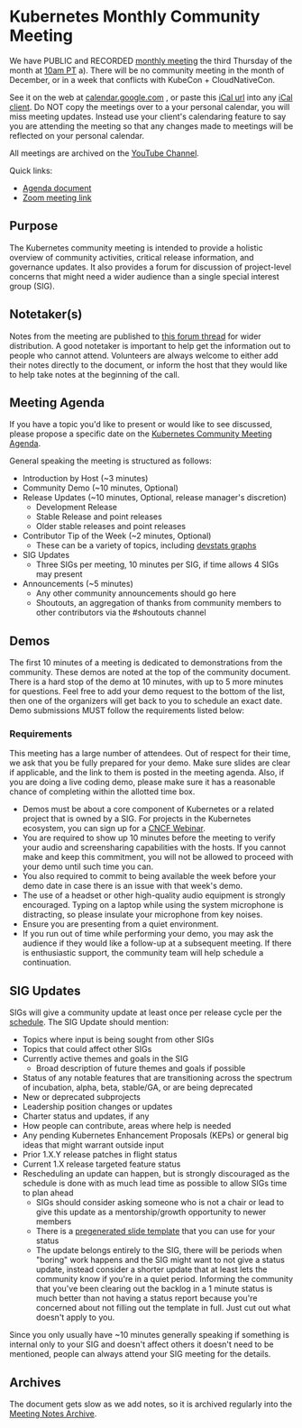 # Kubernetes Monthly Community Meeting

We have PUBLIC and RECORDED [monthly meeting](https://zoom.us/my/kubernetescommunity) the third Thursday of the month at [10am PT](http://www.thetimezoneconverter.com/?t=10:00&tz=PT%20%28Pacific%20Time%29)
a). There will be no community meeting in the month of December, or in a week that conflicts with KubeCon + CloudNativeCon.
 
See it on the web at [calendar.google.com](https://calendar.google.com/calendar/embed?src=cgnt364vd8s86hr2phapfjc6uk%40group.calendar.google.com&ctz=America/Los_Angeles) , or paste this [iCal url](https://calendar.google.com/calendar/ical/cgnt364vd8s86hr2phapfjc6uk%40group.calendar.google.com/public/basic.ics) into any [iCal client](https://en.wikipedia.org/wiki/ICalendar). Do NOT copy the meetings over to a your personal calendar, you will miss meeting updates. Instead use your client's calendaring feature to say you are attending the meeting so that any changes made to meetings will be reflected on your personal calendar. 

All meetings are archived on the [YouTube Channel](https://www.youtube.com/playlist?list=PL69nYSiGNLP1pkHsbPjzAewvMgGUpkCnJ).

Quick links:

- [Agenda document](http://bit.ly/k8scommunity)
- [Zoom meeting link](https://zoom.us/my/kubernetescommunity)

## Purpose

The Kubernetes community meeting is intended to provide a holistic overview of community activities, critical release information, and governance updates. 
It also provides a forum for discussion of project-level concerns that might need a wider audience than a single special interest group (SIG).

## Notetaker(s)

Notes from the meeting are published to [this forum thread](https://discuss.kubernetes.io/t/kubernetes-weekly-community-meeting-notes/35/53) for wider distribution. 
A good notetaker is important to help get the information out to people who cannot attend. 
Volunteers are always welcome to either add their notes directly to the document, or inform the host that they would like to help take notes at the beginning of the call.

## Meeting Agenda

If you have a topic you'd like to present or would like to see discussed,
please propose a specific date on the [Kubernetes Community Meeting Agenda](http://bit.ly/k8scommunity).

General speaking the meeting is structured as follows:

- Introduction by Host (~3 minutes)
- Community Demo (~10 minutes, Optional)
- Release Updates (~10 minutes, Optional, release manager's discretion)
  - Development Release
  - Stable Release and point releases
  - Older stable releases and point releases
- Contributor Tip of the Week (~2 minutes, Optional)
  - These can be a variety of topics, including [devstats graphs](https://k8s.devstats.cncf.io/)
- SIG Updates
  - Three SIGs per meeting, 10 minutes per SIG, if time allows 4 SIGs may present 
- Announcements (~5 minutes)
  - Any other community announcements should go here
  - Shoutouts, an aggregation of thanks from community members to other contributors via the #shoutouts channel 

## Demos

The first 10 minutes of a meeting is dedicated to demonstrations from the community. 
These demos are noted at the top of the community document. 
There is a hard stop of the demo at 10 minutes, with up to 5 more minutes for questions.
Feel free to add your demo request to the bottom of the list, then one of the organizers will get back to you to schedule an exact date. 
Demo submissions MUST follow the requirements listed below: 

### Requirements

This meeting has a large number of attendees. 
Out of respect for their time, we ask that you be fully prepared for your demo. Make sure slides are clear if applicable, and the link to them is posted in the meeting agenda. 
Also, if you are doing a live coding demo, please make sure it has a reasonable chance of completing within the allotted time box.

- Demos must be about a core component of Kubernetes or a related project that is owned by a SIG. For projects in the Kubernetes ecosystem, you can sign up for a [CNCF Webinar](https://www.cncf.io/webinars/).
- You are required to show up 10 minutes before the meeting to verify your audio and screensharing capabilities with the hosts. If you cannot make and keep this commitment, you will not be allowed to proceed with your demo until such time you can.
- You also required to commit to being available the week before your demo date in case there is an issue with that week's demo.
- The use of a headset or other high-quality audio equipment is strongly encouraged. Typing on a laptop while using the system microphone is distracting, so please insulate your microphone from key noises.
- Ensure you are presenting from a quiet environment.
- If you run out of time while performing your demo, you may ask the audience if they would like a follow-up at a subsequent meeting. If there is enthusiastic support, the community team will help schedule a continuation.

## SIG Updates

SIGs will give a community update at least once per release cycle per the [schedule](https://docs.google.com/spreadsheets/d/1adztrJ05mQ_cjatYSnvyiy85KjuI6-GuXsRsP-T2R3k).
The SIG Update should mention:

- Topics where input is being sought from other SIGs
- Topics that could affect other SIGs
- Currently active themes and goals in the SIG
  - Broad description of future themes and goals if possible
- Status of any notable features that are transitioning across the spectrum of incubation, alpha, beta, stable/GA, or are being deprecated
- New or deprecated subprojects
- Leadership position changes or updates
- Charter status and updates, if any
- How people can contribute, areas where help is needed
- Any pending Kubernetes Enhancement Proposals (KEPs) or general big ideas that might warrant outside input
- Prior 1.X.Y release patches in flight status
- Current 1.X release targeted feature status
- Rescheduling an update can happen, but is strongly discouraged as the schedule is done with as much lead time as possible to allow SIGs time to plan ahead
  - SIGs should consider asking someone who is not a chair or lead to give this update as a mentorship/growth opportunity to newer members
  - There is a [pregenerated slide template](https://docs.google.com/presentation/d/1-nTvKCiqu9UvFYUeM6p6RIqHS5-H-u3_x-V4xj_eIWo/edit#slide=id.g401c104a3c_0_0) that you can use for your status
  - The update belongs entirely to the SIG, there will be periods when "boring" work happens and the SIG might want to not give a status update, instead consider a shorter update that at least lets the community know if you're in a quiet period. Informing the community that you've been clearing out the backlog in a 1 minute status is much better than not having a status report because you're concerned about not filling out the template in full. Just cut out what doesn't apply to you. 

Since you only usually have ~10 minutes generally speaking if something is internal only to your SIG and doesn't affect others it doesn't need to be mentioned, people can always attend your SIG meeting for the details.

## Archives

The document gets slow as we add notes, so it is archived regularly into the [Meeting Notes Archive](https://git.kubernetes.io/community/communication/meeting-notes-archive).
